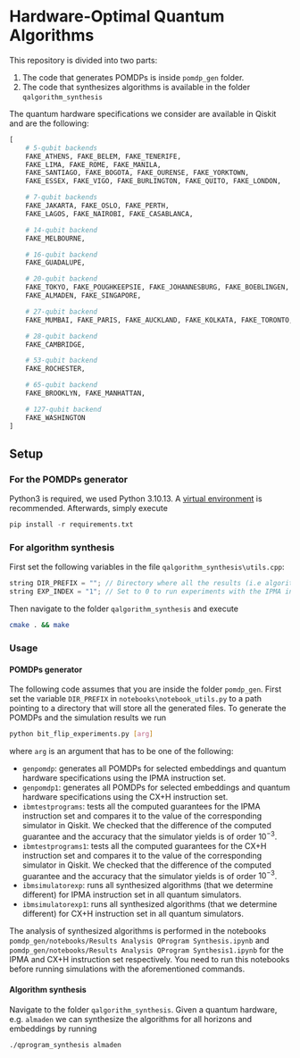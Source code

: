 # Hardware-Optimal Quantum Algorithms
This repository is divided into two parts:
1. The code that generates POMDPs is inside `pomdp_gen` folder.
2. The code that synthesizes algorithms is available in the folder `qalgorithm_synthesis`

The quantum hardware specifications we consider are available in Qiskit and are the following:
```python
[
    # 5-qubit backends
    FAKE_ATHENS, FAKE_BELEM, FAKE_TENERIFE,
    FAKE_LIMA, FAKE_ROME, FAKE_MANILA, 
    FAKE_SANTIAGO, FAKE_BOGOTA, FAKE_OURENSE, FAKE_YORKTOWN,
    FAKE_ESSEX, FAKE_VIGO, FAKE_BURLINGTON, FAKE_QUITO, FAKE_LONDON,

    # 7-qubit backends
    FAKE_JAKARTA, FAKE_OSLO, FAKE_PERTH, 
    FAKE_LAGOS, FAKE_NAIROBI, FAKE_CASABLANCA,

    # 14-qubit backend
    FAKE_MELBOURNE,

    # 16-qubit backend
    FAKE_GUADALUPE,

    # 20-qubit backend
    FAKE_TOKYO, FAKE_POUGHKEEPSIE, FAKE_JOHANNESBURG, FAKE_BOEBLINGEN,
    FAKE_ALMADEN, FAKE_SINGAPORE,

    # 27-qubit backend
    FAKE_MUMBAI, FAKE_PARIS, FAKE_AUCKLAND, FAKE_KOLKATA, FAKE_TORONTO, FAKE_MONTREAL, FAKE_SYDNEY, FAKE_CAIRO, FAKE_HANOI, FAKE_GENEVA,

    # 28-qubit backend
    FAKE_CAMBRIDGE,

    # 53-qubit backend
    FAKE_ROCHESTER,

    # 65-qubit backend
    FAKE_BROOKLYN, FAKE_MANHATTAN,

    # 127-qubit backend
    FAKE_WASHINGTON
]
```
## Setup
### For the POMDPs generator
Python3 is required, we used Python 3.10.13. A [virtual environment](https://docs.python.org/3/library/venv.html) is recommended. Afterwards, simply execute
```python
pip install -r requirements.txt
```
### For algorithm synthesis
First set the following variables in the file `qalgorithm_synthesis\utils.cpp`:
```CPP
string DIR_PREFIX = ""; // Directory where all the results (i.e algorithms) will be stored
string EXP_INDEX = "1"; // Set to 0 to run experiments with the IPMA instruction set, or to 1 to run experiments with the CX+H instruction set
```
Then navigate to the folder `qalgorithm_synthesis` and execute
```sh
cmake . && make
```

### Usage
#### POMDPs generator
The following code assumes that you are inside the folder `pomdp_gen`. First set the variable `DIR_PREFIX` in `notebooks\notebook_utils.py` to a path pointing to a directory that will store all the generated files. To generate the POMDPs and the simulation results we run
```sh
python bit_flip_experiments.py [arg]
```
where `arg` is an argument that has to be one of the following:

- `genpomdp`: generates all POMDPs for selected embeddings and quantum hardware specifications using the IPMA instruction set.
- `genpomdp1`: generates all POMDPs for selected embeddings and quantum hardware specifications using the CX+H instruction set.
- `ibmtestprograms`: tests all the computed guarantees for the IPMA instruction set and compares it to the value of the corresponding simulator in Qiskit. We checked that the difference of the computed guarantee and the accuracy that the simulator yields is of order $10^{-3}$.
- `ibmtestprograms1`: tests all the computed guarantees for the CX+H instruction set and compares it to the value of the corresponding simulator in Qiskit. We checked that the difference of the computed guarantee and the accuracy that the simulator yields is of order $10^{-3}$.
- `ibmsimulatorexp`: runs all synthesized algorithms (that we determine different) for IPMA instruction set in all quantum simulators.
- `ibmsimulatorexp1`: runs all synthesized algorithms (that we determine different) for CX+H instruction set in all quantum simulators.

The analysis of synthesized algorithms is performed in the notebooks `pomdp_gen/notebooks/Results Analysis QProgram Synthesis.ipynb` and `pomdp_gen/notebooks/Results Analysis QProgram Synthesis1.ipynb` for the IPMA and CX+H instruction set respectively. You need to run this notebooks before running simulations with the aforementioned commands.

#### Algorithm synthesis
Navigate to the folder `qalgorithm_synthesis`. Given a quantum hardware, e.g. `almaden` we can synthesize the algorithms for all horizons and embeddings by running
```sh
./qprogram_synthesis almaden
```
